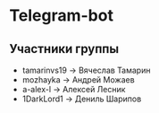 # Telegram-bot
## Участники группы
* tamarinvs19 -> Вячеслав Тамарин
* mozhayka -> Андрей Можаев
* a-alex-l -> Алексей Лесник
* 1DarkLord1 -> Дениль Шарипов
